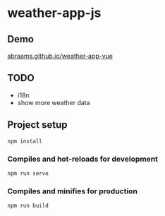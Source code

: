 # weather-app-js

## Demo
[abraams.github.io/weather-app-vue](https://abraams.github.io/weather-app-vue/)

## TODO
+ i18n
+ show more weather data

## Project setup
```
npm install
```

### Compiles and hot-reloads for development
```
npm run serve
```

### Compiles and minifies for production
```
npm run build
```
